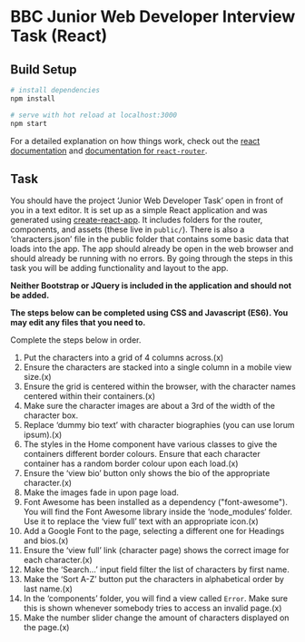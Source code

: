 # BBC Junior Web Developer Interview Task (React)

## Build Setup

``` bash
# install dependencies
npm install

# serve with hot reload at localhost:3000
npm start
```

For a detailed explanation on how things work, check out the [react documentation](https://reactjs.org/docs) and [documentation for `react-router`](https://reacttraining.com/react-router/web/example/basic).

## Task
You should have the project ‘Junior Web Developer Task’ open in front of you in a text editor. It is set up as a simple React application and was generated using [create-react-app](https://github.com/facebookincubator/create-react-app). It includes folders for the router, components, and assets (these live in `public/`). There is also a ‘characters.json’ file in the public folder that contains some basic data that loads into the app. The app should already be open in the web browser and should already be running with no errors. By going through the steps in this task you will be adding functionality and layout to the app.


**Neither Bootstrap or JQuery is included in the application and should not be added.**

**The steps below can be completed using CSS and Javascript (ES6). You may edit any files that you need to.**

Complete the steps below in order.

1. Put the characters into a grid of 4 columns across.(x)
2. Ensure the characters are stacked into a single column in a mobile view size.(x)
3. Ensure the grid is centered within the browser, with the character names centered within their containers.(x)
4. Make sure the character images are about a 3rd of the width of the character box.
5. Replace ‘dummy bio text’ with character biographies (you can use lorum ipsum).(x)
6. The styles in the Home component have various classes to give the containers different border colours. Ensure that each character container has a random border colour upon each load.(x)
7. Ensure the ‘view bio’ button only shows the bio of the appropriate character.(x)
8. Make the images fade in upon page load.
9. Font Awesome has been installed as a dependency ("font-awesome"). You will find the Font Awesome library inside the ‘node_modules‘ folder. Use it to replace the ‘view full’ text with an appropriate icon.(x)
10. Add a Google Font to the page, selecting a different one for Headings and bios.(x)
11. Ensure the ‘view full’ link (character page) shows the correct image for each character.(x)
12. Make the ‘Search…’ input field filter the list of characters by first name.
13. Make the ‘Sort A-Z’ button put the characters in alphabetical order by last name.(x)
14. In the ‘components’ folder, you will find a view called `Error`. Make sure this is shown whenever somebody tries to access an invalid page.(x)
15. Make the number slider change the amount of characters displayed on the page.(x)